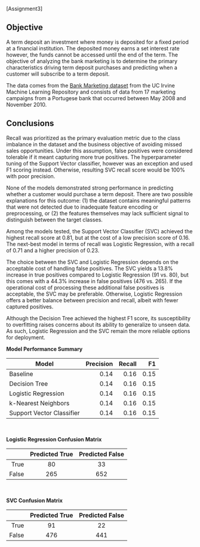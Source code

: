 [Assignment3]

## Objective
A term deposit an investment where money is deposited for a fixed period at a financial institution. The deposited money earns a set interest rate however, the funds cannot be accessed until the end of the term. The objective of analyzing the bank marketing is to determine the primary characteristics driving term deposit purchases and predicting when a customer will subscribe to a term deposit.

The data comes from the [Bank Marketing dataset](https://archive.ics.uci.edu/dataset/222/bank+marketing) from the UC Irvine Machine Learning Repository and consists of data from 17 marketing campaigns from a Portugese bank that occurred between May 2008 and November 2010.

## Conclusions
Recall was prioritized as the primary evaluation metric due to the class imbalance in the dataset and the business objective of avoiding missed sales opportunities. Under this assumption, false positives were considered tolerable if it meant capturing more true positives. The hyperparameter tuning of the Support Vector classifier, however was an exception and used F1 scoring instead. Otherwise, resulting SVC recall score would be 100% with poor precision.

None of the models demonstrated strong performance in predicting whether a customer would purchase a term deposit. There are two possible explanations for this outcome: (1) the dataset contains meaningful patterns that were not detected due to inadequate feature encoding or preprocessing, or (2) the features themselves may lack sufficient signal to distinguish between the target classes.

Among the models tested, the Support Vector Classifier (SVC) achieved the highest recall score at 0.81, but at the cost of a low precision score of 0.16. The next-best model in terms of recall was Logistic Regression, with a recall of 0.71 and a higher precision of 0.23.

The choice between the SVC and Logistic Regression depends on the acceptable cost of handling false positives. The SVC yields a 13.8% increase in true positives compared to Logistic Regression (91 vs. 80), but this comes with a 44.3% increase in false positives (476 vs. 265). If the operational cost of processing these additional false positives is acceptable, the SVC may be preferable. Otherwise, Logistic Regression offers a better balance between precision and recall, albeit with fewer captured positives.

Although the Decision Tree achieved the highest F1 score, its susceptibility to overfitting raises concerns about its ability to generalize to unseen data. As such, Logistic Regression and the SVC remain the more reliable options for deployment.

**Model Performance Summary**

| Model                      | Precision | Recall | F1       |
| ---------------------------|----------:|-------:|---------:|
| Baseline                   | 0.14      |   0.16 |   0.15   |
| Decision Tree              | 0.14      |   0.16 |   0.15   |
| Logistic Regression        | 0.14      |   0.16 |   0.15   |
| k-Nearest Neighbors        | 0.14      |   0.16 |   0.15   |
| Support Vector Classifier  | 0.14      |   0.16 |   0.15   |

</br>

**Logistic Regression Confusion Matrix**

|      | Predicted True | Predicted False |
|-----:|:---------------:|:--------------:|  
|True  | 80             | 33              |
|False | 265            | 652             |

</br>

**SVC Confusion Matrix**

|      | Predicted True | Predicted False |
|-----:|:---------------:|:--------------:|  
|True  | 91              | 22             |
|False | 476             | 441            |



